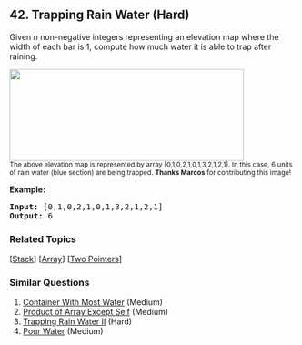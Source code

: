 <!--|This file generated by command(leetcode description); DO NOT EDIT.    |-->
<!--+----------------------------------------------------------------------+-->
<!--|@author    Openset <openset.wang@gmail.com>                           |-->
<!--|@link      https://github.com/openset                                 |-->
<!--|@home      https://github.com/openset/leetcode                        |-->
<!--+----------------------------------------------------------------------+-->

## 42. Trapping Rain Water (Hard)

<p>Given <em>n</em> non-negative integers representing an elevation map where the width of each bar is 1, compute how much water it is able to trap after raining.</p>

<p><img src="https://assets.leetcode.com/uploads/2018/10/22/rainwatertrap.png" style="width: 412px; height: 161px;" /><br />
<small>The above elevation map is represented by array [0,1,0,2,1,0,1,3,2,1,2,1]. In this case, 6 units of rain water (blue section) are being trapped. <strong>Thanks Marcos</strong> for contributing this image!</small></p>

<p><strong>Example:</strong></p>

<pre>
<strong>Input:</strong> [0,1,0,2,1,0,1,3,2,1,2,1]
<strong>Output:</strong> 6</pre>


### Related Topics
[[Stack](https://github.com/openset/leetcode/tree/master/tag/stack/README.md)]
[[Array](https://github.com/openset/leetcode/tree/master/tag/array/README.md)]
[[Two Pointers](https://github.com/openset/leetcode/tree/master/tag/two-pointers/README.md)]

### Similar Questions
  1. [Container With Most Water](https://github.com/openset/leetcode/tree/master/problems/container-with-most-water) (Medium)
  1. [Product of Array Except Self](https://github.com/openset/leetcode/tree/master/problems/product-of-array-except-self) (Medium)
  1. [Trapping Rain Water II](https://github.com/openset/leetcode/tree/master/problems/trapping-rain-water-ii) (Hard)
  1. [Pour Water](https://github.com/openset/leetcode/tree/master/problems/pour-water) (Medium)
